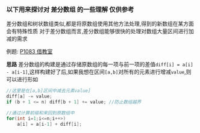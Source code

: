 ### 以下用来探讨对 差分数组 的一些理解 仅供参考

差分数组和树状数组类似,都是将原数组使用其他方法处理,得到的新数组在某方面会有特殊性质
对于差分数组而言,差分数组能够很快的处理对数组大量区间进行加减的需求

例题:
[P1083 借教室](https://www.luogu.com.cn/problem/P1083)

**思路**
差分数组的构建是通过存储原数组的每一项与前一项的差值```diff[i] = a[i] - a[i-1]```,这样构建好了后,如果我想在区间```[a,b]```对所有的元素进行增减```value```,则可以进行形如
```cpp
//这里是在[a,b]区间中减去元素value] 
diff[a] -= value;
if (b + 1 <= n) diff[b + 1] += value; //防止数组越界

//通过计算前缀和来回到原数组中
for(int i=1;i<=n;i++>)
    a[i] = a[i-1] + diff[i];
```

